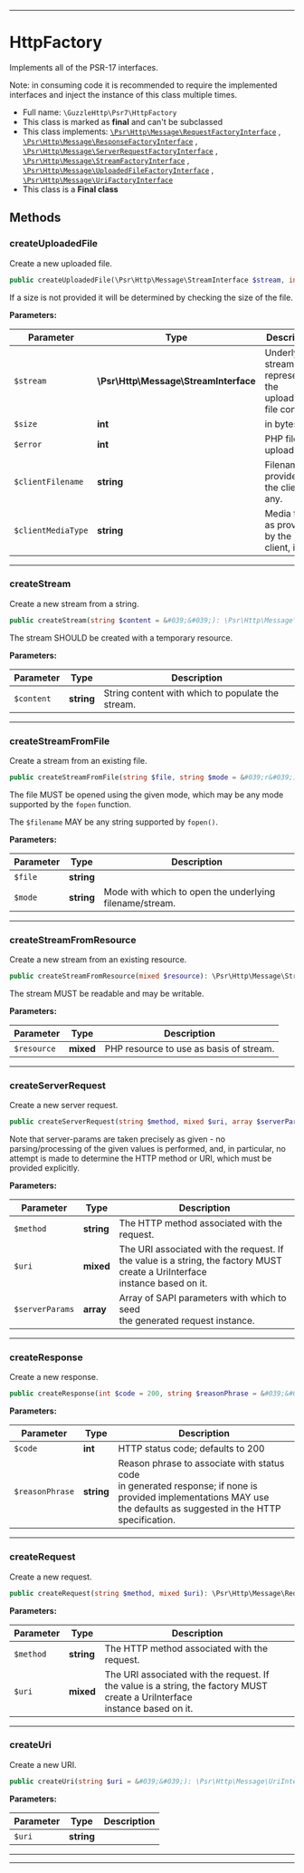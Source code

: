 ***

# HttpFactory

Implements all of the PSR-17 interfaces.

Note: in consuming code it is recommended to require the implemented interfaces
and inject the instance of this class multiple times.

* Full name: `\GuzzleHttp\Psr7\HttpFactory`
* This class is marked as **final** and can't be subclassed
* This class implements:
  [`\Psr\Http\Message\RequestFactoryInterface`](../../Psr/Http/Message/RequestFactoryInterface.md)
  , [`\Psr\Http\Message\ResponseFactoryInterface`](../../Psr/Http/Message/ResponseFactoryInterface.md)
  , [`\Psr\Http\Message\ServerRequestFactoryInterface`](../../Psr/Http/Message/ServerRequestFactoryInterface.md)
  , [`\Psr\Http\Message\StreamFactoryInterface`](../../Psr/Http/Message/StreamFactoryInterface.md)
  , [`\Psr\Http\Message\UploadedFileFactoryInterface`](../../Psr/Http/Message/UploadedFileFactoryInterface.md)
  , [`\Psr\Http\Message\UriFactoryInterface`](../../Psr/Http/Message/UriFactoryInterface.md)
* This class is a **Final class**

## Methods

### createUploadedFile

Create a new uploaded file.

```php
public createUploadedFile(\Psr\Http\Message\StreamInterface $stream, int $size = null, int $error = UPLOAD_ERR_OK, string $clientFilename = null, string $clientMediaType = null): \Psr\Http\Message\UploadedFileInterface
```

If a size is not provided it will be determined by checking the size of
the file.

**Parameters:**

| Parameter | Type | Description |
|-----------|------|-------------|
| `$stream` | **\Psr\Http\Message\StreamInterface** | Underlying stream representing the<br />uploaded file content. |
| `$size` | **int** | in bytes |
| `$error` | **int** | PHP file upload error |
| `$clientFilename` | **string** | Filename as provided by the client, if any. |
| `$clientMediaType` | **string** | Media type as provided by the client, if any. |

***

### createStream

Create a new stream from a string.

```php
public createStream(string $content = &#039;&#039;): \Psr\Http\Message\StreamInterface
```

The stream SHOULD be created with a temporary resource.

**Parameters:**

| Parameter | Type | Description |
|-----------|------|-------------|
| `$content` | **string** | String content with which to populate the stream. |

***

### createStreamFromFile

Create a stream from an existing file.

```php
public createStreamFromFile(string $file, string $mode = &#039;r&#039;): \Psr\Http\Message\StreamInterface
```

The file MUST be opened using the given mode, which may be any mode
supported by the `fopen` function.

The `$filename` MAY be any string supported by `fopen()`.

**Parameters:**

| Parameter | Type | Description |
|-----------|------|-------------|
| `$file` | **string** |  |
| `$mode` | **string** | Mode with which to open the underlying filename/stream. |

***

### createStreamFromResource

Create a new stream from an existing resource.

```php
public createStreamFromResource(mixed $resource): \Psr\Http\Message\StreamInterface
```

The stream MUST be readable and may be writable.

**Parameters:**

| Parameter | Type | Description |
|-----------|------|-------------|
| `$resource` | **mixed** | PHP resource to use as basis of stream. |

***

### createServerRequest

Create a new server request.

```php
public createServerRequest(string $method, mixed $uri, array $serverParams = []): \Psr\Http\Message\ServerRequestInterface
```

Note that server-params are taken precisely as given - no parsing/processing
of the given values is performed, and, in particular, no attempt is made to
determine the HTTP method or URI, which must be provided explicitly.

**Parameters:**

| Parameter | Type | Description |
|-----------|------|-------------|
| `$method` | **string** | The HTTP method associated with the request. |
| `$uri` | **mixed** | The URI associated with the request. If<br />the value is a string, the factory MUST create a UriInterface<br />instance based on it. |
| `$serverParams` | **array** | Array of SAPI parameters with which to seed<br />the generated request instance. |

***

### createResponse

Create a new response.

```php
public createResponse(int $code = 200, string $reasonPhrase = &#039;&#039;): \Psr\Http\Message\ResponseInterface
```

**Parameters:**

| Parameter | Type | Description |
|-----------|------|-------------|
| `$code` | **int** | HTTP status code; defaults to 200 |
| `$reasonPhrase` | **string** | Reason phrase to associate with status code<br />in generated response; if none is provided implementations MAY use<br />the defaults as suggested in the HTTP specification. |

***

### createRequest

Create a new request.

```php
public createRequest(string $method, mixed $uri): \Psr\Http\Message\RequestInterface
```

**Parameters:**

| Parameter | Type | Description |
|-----------|------|-------------|
| `$method` | **string** | The HTTP method associated with the request. |
| `$uri` | **mixed** | The URI associated with the request. If<br />the value is a string, the factory MUST create a UriInterface<br />instance based on it. |

***

### createUri

Create a new URI.

```php
public createUri(string $uri = &#039;&#039;): \Psr\Http\Message\UriInterface
```

**Parameters:**

| Parameter | Type | Description |
|-----------|------|-------------|
| `$uri` | **string** |  |

***


***

